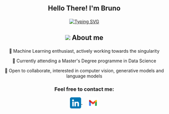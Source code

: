 
## <p align="center"> Hello There! I'm Bruno </p>
<p align="center">
  <a href="https://github.com/Bruno-Limon/readme-typing-svg"><img src="https://readme-typing-svg.herokuapp.com?font=Sans&weight=50&size=20&duration=3000&pause=2500&color=00DBF9&center=true&vCenter=true&multiline=true&width=600&height=60&lines=A+Machine+Learning+Aspiring+Expert" alt="Typing SVG" /></a>
  
## <p align="center"> <img src="https://media2.giphy.com/media/QssGEmpkyEOhBCb7e1/giphy.gif?cid=ecf05e47a0n3gi1bfqntqmob8g9aid1oyj2wr3ds3mg700bl&rid=giphy.gif" width ="25"> About me </p>
  
<p align="center"> 🔭 Machine Learning enthusiast, actively working towards the singularity </p>
<p align="center"> 🌱 Currently attending a Master's Degree programme in Data Science </p>
<p align="center"> 👯 Open to collaborate, interested in computer vision, generative models and language models </p>

### <p align="center"> Feel free to contact me:
<p align="center"> 
  <a href="https://www.linkedin.com/in/brunolimon/"> 
    <img align="center" alt="Bruno's LinkedIn" width="35" src="assets/linkedin.png" />
  </a>
 &nbsp &nbsp  
 <a href="mailto:limonavilabruno@gmail.com">
    <img align="center" alt="Bruno's Gmail" width="35" src="assets/gmail.svg" />
  </a>
</p>

